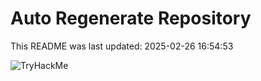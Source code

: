 # Auto Regenerate Repository

This README was last updated: 2025-02-26 16:54:53

 ![TryHackMe](https://tryhackme.com/badge/533634)